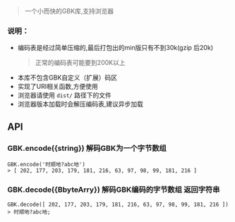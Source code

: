 > 一个小而快的GBK库,支持浏览器

### 说明：
- 编码表是经过简单压缩的,最后打包出的min版只有不到30k(gzip 后20k)
	> 正常的编码表可能要到200K以上
- 本库不包含GBK自定义（扩展）码区
- 实现了URI相关函数,方便使用
- 浏览器请使用 `dist/` 路径下的文件
- 浏览器版本加载时会解压编码表,建议异步加载

## API

### GBK.encode({string}) 解码GBK为一个字节数组
```
GBK.encode('时顺地?abc地')
> [ 202, 177, 203, 179, 181, 216, 63, 97, 98, 99, 181, 216 ]
```

### GBK.decode({BbyteArry}) 解码GBK编码的字节数组 返回字符串
```
GBK.decode([ 202, 177, 203, 179, 181, 216, 63, 97, 98, 99, 181, 216 ])
> 时顺地?abc地;
```